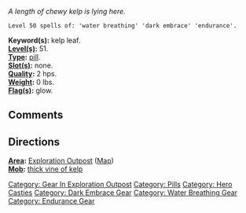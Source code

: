 *A length of chewy kelp is lying here.*

`Level 50 spells of: 'water breathing' 'dark embrace' 'endurance'.`

**Keyword(s):** kelp leaf.  
**[Level(s)](Object_Level "wikilink"):** 51.  
**[Type](:Category:_Object_Types "wikilink"):**
[pill](:Category:_Pills "wikilink").  
**[Slot(s)](Object_Slots "wikilink"):** none.  
**[Quality](Object_Quality "wikilink"):** 2 hps.  
**[Weight](Object_Weight "wikilink"):** 0 lbs.  
**[Flag(s)](:Category:_Object_Flags "wikilink"):** glow.  

## Comments

## Directions

**[Area](:Category:_Areas "wikilink"):** [Exploration
Outpost](:Category:_Exploration_Outpost "wikilink")
([Map](Exploration_Outpost_Map "wikilink"))  
**[Mob](:Category:_Mobs "wikilink"):** [thick vine of
kelp](thick_vine_of_kelp "wikilink")

[Category: Gear In Exploration
Outpost](Category:_Gear_In_Exploration_Outpost "wikilink") [Category:
Pills](Category:_Pills "wikilink") [Category: Hero
Casties](Category:_Hero_Casties "wikilink") [Category: Dark Embrace
Gear](Category:_Dark_Embrace_Gear "wikilink") [Category: Water Breathing
Gear](Category:_Water_Breathing_Gear "wikilink") [Category: Endurance
Gear](Category:_Endurance_Gear "wikilink")
